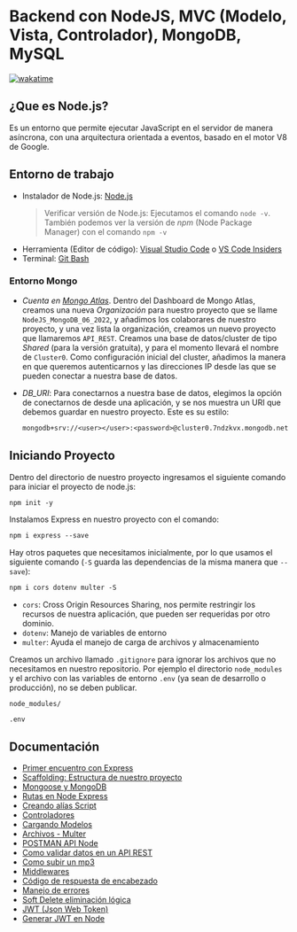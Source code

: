 # Backend con NodeJS, MVC (Modelo, Vista, Controlador), MongoDB, MySQL

[![wakatime](https://wakatime.com/badge/user/8ef73281-6d0a-4758-af11-fd880ca3009c/project/8b1a2cc0-ddf3-4452-beac-5384c501e014.svg?style=for-the-badge)](https://wakatime.com/badge/user/8ef73281-6d0a-4758-af11-fd880ca3009c/project/8b1a2cc0-ddf3-4452-beac-5384c501e014)

## ¿Que es Node.js?

Es un entorno que permite ejecutar JavaScript en el servidor de manera asíncrona, con una arquitectura orientada a eventos, basado en el motor V8 de Google.

## Entorno de trabajo

- Instalador de Node.js: [Node.js](https://nodejs.org/es/)
  > Verificar versión de Node.js: Ejecutamos el comando `node -v`. También podemos ver la versión de *npm* (Node Package Manager) con el comando `npm -v`
- Herramienta (Editor de código): [Visual Studio Code](https://code.visualstudio.com/) o [VS Code Insiders](https://code.visualstudio.com/insiders/)
- Terminal: [Git Bash](https://git-scm.com/downloads)

### Entorno Mongo

- *Cuenta en [Mongo Atlas](https://www.mongodb.com/atlas/database)*. Dentro del Dashboard de Mongo Atlas, creamos una nueva *Organización* para nuestro proyecto que se llame `NodeJS_MongoDB_06_2022`, y añadimos los colaborares de nuestro proyecto, y una vez lista la organización, creamos un nuevo proyecto que llamaremos `API_REST`. Creamos una base de datos/cluster de tipo *Shared* (para la versión gratuita), y para el momento llevará el nombre de `Cluster0`. Como configuración inicial del cluster, añadimos la manera en que queremos autenticarnos y las direcciones IP desde las que se pueden conectar a nuestra base de datos.
- *DB_URI*: Para conectarnos a nuestra base de datos, elegimos la opción de conectarnos de desde una aplicación, y se nos muestra un URI que debemos guardar en nuestro proyecto. Este es su estilo:
  
  ```txt
  mongodb+srv://<user></user>:<password>@cluster0.7ndzkvx.mongodb.net/<db_name>?retryWrites=true&w=majority
  ```

## Iniciando Proyecto

Dentro del directorio de nuestro proyecto ingresamos el siguiente comando para iniciar el proyecto de node.js:

```txt
npm init -y
```

Instalamos Express en nuestro proyecto con el comando:

```txt
npm i express --save
```

Hay otros paquetes que necesitamos inicialmente, por lo que usamos el siguiente comando (`-S` guarda las dependencias de la misma manera que `--save`):

```txt
npm i cors dotenv multer -S
```

- `cors`: Cross Origin Resources Sharing, nos permite restringir los recursos de nuestra aplicación, que pueden ser requeridas por otro dominio.
- `dotenv`: Manejo de variables de entorno
- `multer`: Ayuda el manejo de carga de archivos y almacenamiento

Creamos un archivo llamado `.gitignore` para ignorar los archivos que no necesitamos en nuestro repositorio. Por ejemplo el directorio `node_modules` y el archivo con las variables de entorno `.env` (ya sean de desarrollo o producción), no se deben publicar.

```.gitignore
node_modules/

.env
```

## Documentación

- [Primer encuentro con Express](DOC/01_Primer_Encuentro_Express.md)
- [Scaffolding: Estructura de nuestro proyecto](DOC/02_Scaffold.md)
- [Mongoose y MongoDB](DOC/03_Mongoose_MongoDB.md)
- [Rutas en Node Express](DOC/04_Rutas.md)
- [Creando alías Script](DOC/05_Scripts.md)
- [Controladores](DOC/06_Controladores.md)
- [Cargando Modelos](DOC/07_Cargando_Modelos.md)
- [Archivos - Multer](DOC/08_Archivo_Multer.md)
- [POSTMAN API Node](DOC/09_POSTMAN_API_Node.md)
- [Como validar datos en un API REST](DOC/10_Validar_Datos_API_REST.md)
- [Como subir un mp3](DOC/11_Como_Subir_mp3.md)
- [Middlewares](DOC/12_Middlewares.md)
- [Código de respuesta de encabezado](DOC/13_Codigo_Respuesta_Encabezado.md)
- [Manejo de errores](DOC/14_Manejo_Errores.md)
- [Soft Delete eliminación lógica](DOC/15_Soft_Delete.md)
- [JWT (Json Web Token)](DOC/16_JWT.md)
- [Generar JWT en Node](DOC/17_Generar_JWT_Node.md)
